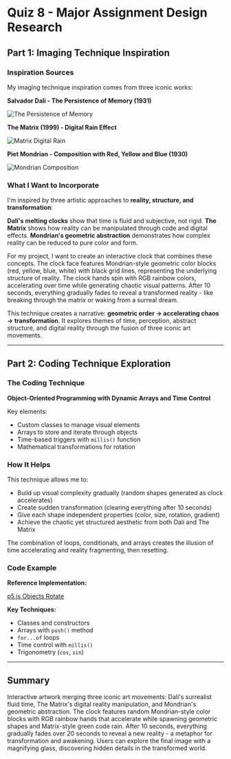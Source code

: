 # Quiz 8 - Major Assignment Design Research

## Part 1: Imaging Technique Inspiration

### Inspiration Sources

My imaging technique inspiration comes from three iconic works:

**Salvador Dalí - The Persistence of Memory (1931)**

![The Persistence of Memory](https://upload.wikimedia.org/wikipedia/en/d/dd/The_Persistence_of_Memory.jpg)

**The Matrix (1999) - Digital Rain Effect**

![Matrix Digital Rain](https://wallpaperaccess.com/full/9182082.jpg)

**Piet Mondrian - Composition with Red, Yellow and Blue (1930)**

![Mondrian Composition](https://upload.wikimedia.org/wikipedia/commons/thumb/a/a4/Piet_Mondriaan%2C_1930_-_Mondrian_Composition_II_in_Red%2C_Blue%2C_and_Yellow.jpg/500px-Piet_Mondriaan%2C_1930_-_Mondrian_Composition_II_in_Red%2C_Blue%2C_and_Yellow.jpg)

### What I Want to Incorporate

I'm inspired by three artistic approaches to **reality, structure, and transformation**:

**Dalí's melting clocks** show that time is fluid and subjective, not rigid. **The Matrix** shows how reality can be manipulated through code and digital effects. **Mondrian's geometric abstraction** demonstrates how complex reality can be reduced to pure color and form.

For my project, I want to create an interactive clock that combines these concepts. The clock face features Mondrian-style geometric color blocks (red, yellow, blue, white) with black grid lines, representing the underlying structure of reality. The clock hands spin with RGB rainbow colors, accelerating over time while generating chaotic visual patterns. After 10 seconds, everything gradually fades to reveal a transformed reality - like breaking through the matrix or waking from a surreal dream.

This technique creates a narrative: **geometric order → accelerating chaos → transformation**. It explores themes of time, perception, abstract structure, and digital reality through the fusion of three iconic art movements.

---

## Part 2: Coding Technique Exploration

### The Coding Technique

**Object-Oriented Programming with Dynamic Arrays and Time Control**

Key elements:
- Custom classes to manage visual elements
- Arrays to store and iterate through objects
- Time-based triggers with `millis()` function
- Mathematical transformations for rotation

### How It Helps

This technique allows me to:
- Build up visual complexity gradually (random shapes generated as clock accelerates)
- Create sudden transformation (clearing everything after 10 seconds)
- Give each shape independent properties (color, size, rotation, gradient)
- Achieve the chaotic yet structured aesthetic from both Dalí and The Matrix

The combination of loops, conditionals, and arrays creates the illusion of time accelerating and reality fragmenting, then resetting.

### Code Example

**Reference Implementation:**

[p5.js Objects Rotate](https://p5js.org/examples/transformation-rotate/)

**Key Techniques:**
- Classes and constructors
- Arrays with `push()` method
- `for...of` loops
- Time control with `millis()`
- Trigonometry (`cos`, `sin`)

---

## Summary

Interactive artwork merging three iconic art movements: Dalí's surrealist fluid time, The Matrix's digital reality manipulation, and Mondrian's geometric abstraction. The clock features random Mondrian-style color blocks with RGB rainbow hands that accelerate while spawning geometric shapes and Matrix-style green code rain. After 10 seconds, everything gradually fades over 20 seconds to reveal a new reality - a metaphor for transformation and awakening. Users can explore the final image with a magnifying glass, discovering hidden details in the transformed world.